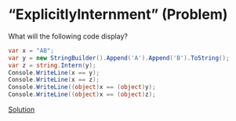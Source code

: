 # “ExplicitlyInternment” (Problem)
What will the following code display?
```cs
var x = "AB";
var y = new StringBuilder().Append('A').Append('B').ToString();
var z = string.Intern(y);
Console.WriteLine(x == y);
Console.WriteLine(x == z);
Console.WriteLine((object)x == (object)y);
Console.WriteLine((object)x == (object)z);
```
[Solution](./ExplicitlyInternment-A.md)
